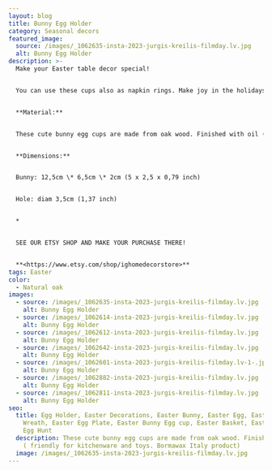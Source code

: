 ```yaml
---
layout: blog
title: Bunny Egg Holder
category: Seasonal decors
featured_image:
  source: /images/_1062635-insta-2023-jurgis-kreilis-filmday.lv.jpg
  alt: Bunny Egg Holder
description: >-
  Make your Easter table decor special!


  You can use these cups also as napkin rings. Make joy in the holidays at home with taste!


  **Material:**


  These cute bunny egg cups are made from oak wood. Finished with oil ( friendly for kitchenware and toys. Bormawax Italy product)


  **Dimensions:**


  Bunny: 12,5cm \* 6,5cm \* 2cm (5 x 2,5 x 0,79 inch)


  Hole: diam 3,5cm (1,37 inch)


  *


  SEE OUR ETSY SHOP AND MAKE YOUR PURCHASE THERE!


  **<https://www.etsy.com/shop/ighomedecorstore>**
tags: Easter
color:
  - Natural oak
images:
  - source: /images/_1062635-insta-2023-jurgis-kreilis-filmday.lv.jpg
    alt: Bunny Egg Holder
  - source: /images/_1062614-insta-2023-jurgis-kreilis-filmday.lv.jpg
    alt: Bunny Egg Holder
  - source: /images/_1062612-insta-2023-jurgis-kreilis-filmday.lv.jpg
    alt: Bunny Egg Holder
  - source: /images/_1062642-insta-2023-jurgis-kreilis-filmday.lv.jpg
    alt: Bunny Egg Holder
  - source: /images/_1062601-insta-2023-jurgis-kreilis-filmday.lv-1-.jpg
    alt: Bunny Egg Holder
  - source: /images/_1062882-insta-2023-jurgis-kreilis-filmday.lv.jpg
    alt: Bunny Egg Holder
  - source: /images/_1062811-insta-2023-jurgis-kreilis-filmday.lv.jpg
    alt: Bunny Egg Holder
seo:
  title: Egg Holder, Easter Decorations, Easter Bunny, Easter Egg, Easter Egg
    Wreath, Easter Egg Plate, Easter Bunny Egg cup, Easter Basket, Easter Gift,
    Egg Hunt
  description: These cute bunny egg cups are made from oak wood. Finished with oil
    ( friendly for kitchenware and toys. Bormawax Italy product)
  image: /images/_1062635-insta-2023-jurgis-kreilis-filmday.lv.jpg
---
```

